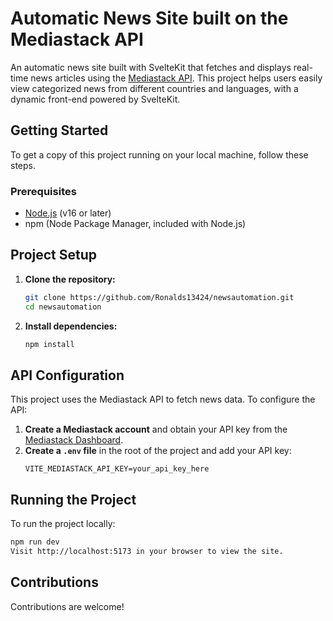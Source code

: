 # Automatic News Site built on the Mediastack API

An automatic news site built with SvelteKit that fetches and displays real-time news articles using the [Mediastack API](https://mediastack.com/). This project helps users easily view categorized news from different countries and languages, with a dynamic front-end powered by SvelteKit.

## Getting Started

To get a copy of this project running on your local machine, follow these steps.

### Prerequisites
- [Node.js](https://nodejs.org/) (v16 or later)
- npm (Node Package Manager, included with Node.js)

## Project Setup

1. **Clone the repository:**
    ```bash
    git clone https://github.com/Ronalds13424/newsautomation.git
    cd newsautomation
    ```

2. **Install dependencies:**
    ```bash
    npm install
    ```

## API Configuration

This project uses the Mediastack API to fetch news data. To configure the API:

1. **Create a Mediastack account** and obtain your API key from the [Mediastack Dashboard](https://mediastack.com/dashboard).
2. **Create a `.env` file** in the root of the project and add your API key:
    ```plaintext
    VITE_MEDIASTACK_API_KEY=your_api_key_here
    ```

## Running the Project

To run the project locally:

```bash
npm run dev
Visit http://localhost:5173 in your browser to view the site.
```

## Contributions
Contributions are welcome!
